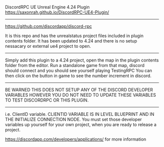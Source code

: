DiscordRPC UE Unreal Engine 4.24 Plugin
https://saxonrah.github.io/DiscordRPC-UE4-Plugin/


-------------------------------------------------------------------------------------------------------

https://github.com/discordapp/discord-rpc

It is this repo and has the unrealstatus project files included in plugin contents folder. 
It has been updated to 4.24 and there is no setup nessacary or external ue4 project to open. 

-------------------------------------------------------------------------------------------------------

Simply add this plugin to a 4.24 project, open the map in the plugin contents folder from the editor.
Run a standalone game from that map, discord should connect and you should see yourself playing TestingRPC
You can then click on the button in game to see the number increment in discord.

-------------------------------------------------------------------------------------------------------

BE WARNED THIS DOES NOT SETUP ANY OF THE DISCORD DEVELOPER VARIABLES
HOWEVER YOU DO NOT NEED TO UPDATE THESE VARIABLES TO TEST DISCORDRPC OR THIS PLUGIN.


-------------------------------------------------------------------------------------------------------

i.e. ClientID variable. CLIENTID VARIABLE IS IN LEVEL BLUEPRINT AND IN THE INITIALIZE CONNECTION NODE.
You must set those developer variables up yourself for your own project, when you are ready to release a project.

https://discordapp.com/developers/applications/ for more information

